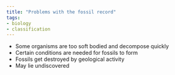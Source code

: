 ```yaml
---
title: "Problems with the fossil record"
tags:
- biology
- classification
---
```


- Some organisms are too soft bodied and decompose quickly
- Certain conditions are needed for fossils to form
- Fossils get destroyed by geological activity
- May lie undiscovered


‎‎
